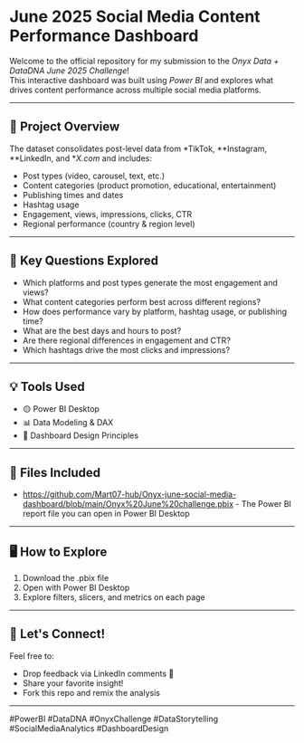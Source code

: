 
# June 2025 Social Media Content Performance Dashboard

Welcome to the official repository for my submission to the *Onyx Data + DataDNA June 2025 Challenge*!  
This interactive dashboard was built using *Power BI* and explores what drives content performance across multiple social media platforms.

---

## 🚀 Project Overview

The dataset consolidates post-level data from *TikTok, **Instagram, **LinkedIn, and **X.com* and includes:

- Post types (video, carousel, text, etc.)
- Content categories (product promotion, educational, entertainment)
- Publishing times and dates
- Hashtag usage
- Engagement, views, impressions, clicks, CTR
- Regional performance (country & region level)

---

## 🧠 Key Questions Explored

- Which platforms and post types generate the most engagement and views?
- What content categories perform best across different regions?
- How does performance vary by platform, hashtag usage, or publishing time?
- What are the best days and hours to post?
- Are there regional differences in engagement and CTR?
- Which hashtags drive the most clicks and impressions?

---

## 💡 Tools Used

- 🟡 Power BI Desktop  
- 📊 Data Modeling & DAX  
- 🎨 Dashboard Design Principles

---

## 📁 Files Included

- https://github.com/Mart07-hub/Onyx-june-social-media-dashboard/blob/main/Onyx%20June%20challenge.pbix - The Power BI report file you can open in Power BI Desktop

---

## 🖥 How to Explore

1. Download the .pbix file
2. Open with Power BI Desktop
3. Explore filters, slicers, and metrics on each page

---

## 💬 Let's Connect!

Feel free to:
- Drop feedback via LinkedIn comments 💬
- Share your favorite insight!
- Fork this repo and remix the analysis


---

#PowerBI #DataDNA #OnyxChallenge #DataStorytelling #SocialMediaAnalytics #DashboardDesign
